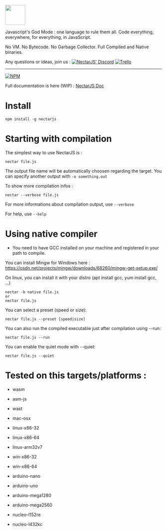 <p>
 
<img height="64" src="https://i.imgur.com/oXRdycNl.png">

<br>

Javascript's God Mode : one language to rule them all. Code everything, everywhere, for everything, in JavaScript.

No VM. No Bytecode. No Garbage Collector. Full Compiled and Native binaries.

Any questions or ideas, join us : [![NectarJS' Discord](https://img.shields.io/badge/Discord-Join-brightgreen.svg)](https://discord.gg/cpe2UuN)   [![Trello](https://img.shields.io/badge/Trello-Join-brightgreen.svg)](https://trello.com/invite/b/6F4rvEj2/9d7677f9dc6b5bf2f5b33e45fc794182/nectarjs)

<hr>

[![NPM](https://nodei.co/npm/nectarjs.png?downloads=true&downloadRank=true&stars=true)](https://nodei.co/npm/nectarjs/)

Full documentation is here (WIP) : [NectarJS Doc](https://doc.nectarjs.com/)

</p>

# Install

```
npm install -g nectarjs
```

# Starting with compilation

The simplest way to use NectarJS is :

```
nectar file.js
```

The output file name will be automatically choosen regarding the target. You can specify another output with `-o something.out`

To show more compilation infos :

```
nectar --verbose file.js
```

For more informations about compilation output, use `--verbose`

For help, use `--help`

# Using native compiler

* You need to have GCC installed on your machine and registered in your path to compile.

You can install Mingw for Windows here : https://osdn.net/projects/mingw/downloads/68260/mingw-get-setup.exe/

On linux, you can install it with your distro (apt install gcc, yum install gcc, ...)

```
nectar -b native file.js
or
nectar file.js
```

You can select a preset (speed or size):

```
nectar file.js --preset [speed|size]
```

You can also run the compiled executable just after compilation using --run:

```
nectar file.js --run
```

You can enable the quiet mode with --quiet:

```
nectar file.js --quiet
```

# Tested on this targets/platforms :

* wasm

* asm-js

* wast

* mac-osx

* linux-x86-32

* linux-x86-64

* linux-arm32v7

* win-x86-32

* win-x86-64

* arduino-nano

* arduino-uno

* arduino-mega1280

* arduino-mega2560

* nucleo-l152re

* nucleo-l432kc

